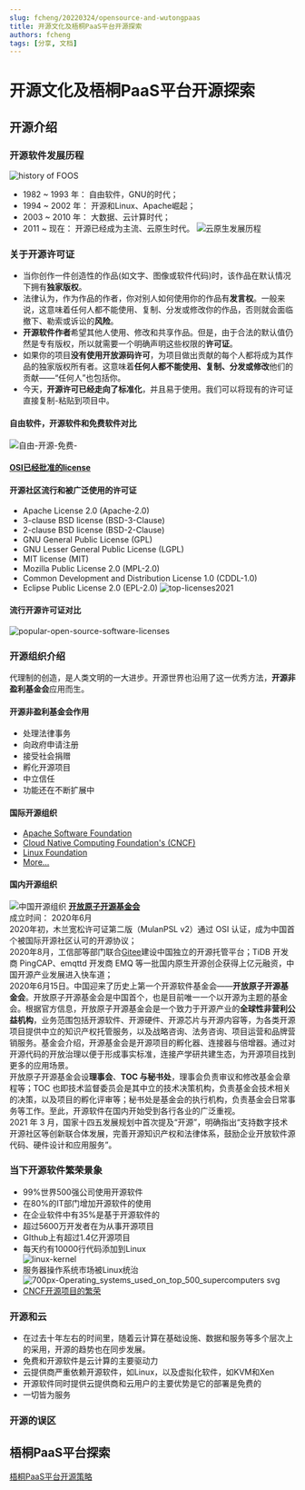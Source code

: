```yaml
---
slug: fcheng/20220324/opensource-and-wutongpaas
title: 开源文化及梧桐PaaS平台开源探索
authors: fcheng
tags: [分享, 文档]
---
```

# 开源文化及梧桐PaaS平台开源探索
## 开源介绍
### 开源软件发展历程
![history of FOOS](https://user-images.githubusercontent.com/100248197/155274146-0d3e36b8-539f-4323-ab22-15dcc23f2837.png)
* 1982 ~ 1993 年： 自由软件，GNU的时代；
* 1994 ~ 2002 年： 开源和Linux、Apache崛起；
* 2003 ~ 2010 年： 大数据、云计算时代；
* 2011 ~    现在： 开源已经成为主流、云原生时代。
![云原生发展历程](https://user-images.githubusercontent.com/100248197/159655111-f8e26e7b-93c3-4ee9-881c-4827fb701046.png)

### 关于开源许可证
* 当你创作一件创造性的作品(如文字、图像或软件代码)时，该作品在默认情况下拥有**独家版权**。
* 法律认为，作为作品的作者，你对别人如何使用你的作品有**发言权**。一般来说，这意味着任何人都不能使用、复制、分发或修改你的作品，否则就会面临撤下、勒索或诉讼的**风险**。
* **开源软件作者**希望其他人使用、修改和共享作品。但是，由于合法的默认值仍然是专有版权，所以就需要一个明确声明这些权限的**许可证**。
* 如果你的项目**没有使用开放源码许可**，为项目做出贡献的每个人都将成为其作品的独家版权所有者。这意味着**任何人都不能使用、复制、分发或修改**他们的贡献——“任何人”也包括你。
* 今天，**开源许可已经走向了标准化**，并且易于使用。我们可以将现有的许可证直接复制-粘贴到项目中。
#### 自由软件，开源软件和免费软件对比
![自由-开源-免费-](https://user-images.githubusercontent.com/100248197/159671212-ea0e018f-bf2a-4a9f-b7ce-381487a79749.png)
#### [OSI已经批准的license](https://opensource.org/licenses/alphabetical)
#### 开源社区流行和被广泛使用的许可证
* Apache License 2.0 (Apache-2.0)
* 3-clause BSD license (BSD-3-Clause)
* 2-clause BSD license (BSD-2-Clause)
* GNU General Public License (GPL)
* GNU Lesser General Public License (LGPL)
* MIT license (MIT)
* Mozilla Public License 2.0 (MPL-2.0)
* Common Development and Distribution License 1.0 (CDDL-1.0)
* Eclipse Public License 2.0 (EPL-2.0)
![top-licenses2021](https://user-images.githubusercontent.com/100248197/159669939-276d74b8-936c-49d2-81e9-4feaa8cdaf9f.png)
#### 流行开源许可证对比
![popular-open-source-software-licenses](https://user-images.githubusercontent.com/100248197/159671403-20e24d35-16bd-48b7-b3b8-45007ac45c27.png)
### 开源组织介绍
代理制的创造，是人类文明的一大进步。开源世界也沿用了这一优秀方法，**开源非盈利基金会**应用而生。
#### 开源非盈利基金会作用
* 处理法律事务
* 向政府申请注册
* 接受社会捐赠
* 孵化开源项目
* 中立信任
* 功能还在不断扩展中
#### 国际开源组织
* [ Apache Software Foundation ](http://www.apache.org/foundation/)
* [Cloud Native Computing Foundation's (CNCF)](https://www.cncf.io/)
* [Linux Foundation](http://www.linuxfoundation.org/about)
* [More...](https://opensource.com/resources/organizations)
#### 国内开源组织
![中国开源组织](https://user-images.githubusercontent.com/100248197/159711268-49eeb6c8-79a8-49e8-a0da-2f0ae62a86b1.png)
**[开放原子开源基金会](http://www.openatom.cn/#/)**  
成立时间： 2020年6月  
2020年初，木兰宽松许可证第二版（MulanPSL v2）通过 OSI 认证，成为中国首个被国际开源社区认可的开源协议；  
2020年8月，工信部等部门联合[Gitee](https://gitee.com/)建设中国独立的开源托管平台；TiDB 开发商 PingCAP、emqttd 开发商 EMQ 等一批国内原生开源创企获得上亿元融资，中国开源产业发展进入快车道；  
2020年6月15日。中国迎来了历史上第一个开源软件基金会——**开放原子开源基金会**。开放原子开源基金会是中国首个，也是目前唯一一个以开源为主题的基金会。根据官方信息，开放原子开源基金会是一个致力于开源产业的**全球性非营利公益机构**，业务范围包括开源软件、开源硬件、开源芯片与开源内容等，为各类开源项目提供中立的知识产权托管服务，以及战略咨询、法务咨询、项目运营和品牌营销服务。基金会介绍，开源基金会是开源项目的孵化器、连接器与倍增器。通过对开源代码的开放治理以便于形成事实标准，连接产学研共建生态，为开源项目找到更多的应用场景。  
开放原子开源基金会设**理事会**、**TOC **与**秘书处**，理事会负责审议和修改基金会章程等；TOC 也即技术监督委员会是其中立的技术决策机构，负责基金会技术相关的决策，以及项目的孵化评审等；秘书处是基金会的执行机构，负责基金会日常事务等工作。至此，开源软件在国内开始受到各行各业的广泛重视。  
2021 年 3 月，国家十四五发展规划中首次提及“开源”，明确指出“支持数字技术开源社区等创新联合体发展，完善开源知识产权和法律体系，鼓励企业开放软件源代码、硬件设计和应用服务”。
### 当下开源软件繁荣景象
* 99%世界500强公司使用开源软件
* 在80%的IT部门增加开源软件的使用
* 在企业软件中有35%是基于开源软件的
* 超过5600万开发者在为从事开源项目
* GIthub上有超过1.4亿开源项目
* 每天约有10000行代码添加到Linux  
![linux-kernel](https://user-images.githubusercontent.com/100248197/159815237-5412a1bc-f763-42ff-8384-b235dc306eb5.png)  
* 服务器操作系统市场被Linux统治
![700px-Operating_systems_used_on_top_500_supercomputers svg](https://user-images.githubusercontent.com/100248197/159817122-d8ff2319-7bbc-40e6-9297-fce0a827018f.png)
* [CNCF开源项目的繁荣](https://devstats.cncf.io/)  

### 开源和云
* 在过去十年左右的时间里，随着云计算在基础设施、数据和服务等多个层次上的采用，开源的趋势也在同步发展。
* 免费和开源软件是云计算的主要驱动力
* 云提供商严重依赖开源软件，如Linux，以及虚拟化软件，如KVM和Xen
* 开源软件同时提供云提供商和云用户的主要优势是它的部署是免费的
* 一切皆为服务


### 开源的误区

## 梧桐PaaS平台探索
[梧桐PaaS平台开源策略](https://github.com/wutong-paas/wutong-tasks/issues/18)

